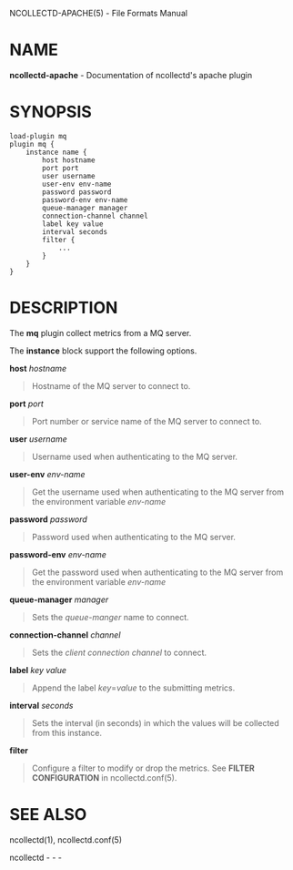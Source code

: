 NCOLLECTD-APACHE(5) - File Formats Manual

# NAME

**ncollectd-apache** - Documentation of ncollectd's apache plugin

# SYNOPSIS

	load-plugin mq
	plugin mq {
	    instance name {
	        host hostname
	        port port
	        user username
	        user-env env-name
	        password password
	        password-env env-name
	        queue-manager manager
	        connection-channel channel
	        label key value
	        interval seconds
	        filter {
	            ...
	        }
	    }
	}

# DESCRIPTION

The **mq** plugin collect metrics from a MQ server.

The **instance** block support the following options.

**host** *hostname*

> Hostname of the MQ server to connect to.

**port** *port*

> Port number or service name of the MQ server to connect to.

**user** *username*

> Username used when authenticating to the MQ server.

**user-env** *env-name*

> Get the username used when authenticating to the MQ server from the
> environment variable *env-name*

**password** *password*

> Password used when authenticating to the MQ server.

**password-env** *env-name*

> Get the password used when authenticating to the MQ server from the
> environment variable *env-name*

**queue-manager** *manager*

> Sets the *queue-manger* name to connect.

**connection-channel** *channel*

> Sets the *client connection channel* to connect.

**label** *key* *value*

> Append the label *key*=*value* to the submitting metrics.

**interval** *seconds*

> Sets the interval (in seconds) in which the values will be collected
> from this instance.

**filter**

> Configure a filter to modify or drop the metrics.
> See **FILTER CONFIGURATION** in
> ncollectd.conf(5).

# SEE ALSO

ncollectd(1),
ncollectd.conf(5)

ncollectd - - -
